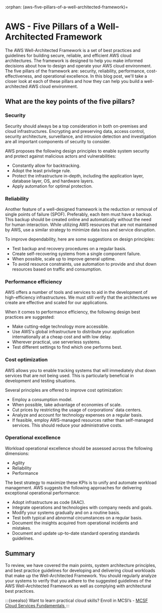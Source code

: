 :orphan:
(aws-five-pillars-of-a-well-architected-framework)=
# AWS - Five Pillars of a Well-Architected Framework 
 
The AWS Well-Architected Framework is a set of best practices and guidelines for building secure, reliable, and efficient AWS cloud architectures. The framework is designed to help you make informed decisions about how to design and operate your AWS cloud environment. The five pillars of the framework are: security, reliability, performance, cost-effectiveness, and operational excellence. In this blog post, we'll take a closer look at each of these pillars and how they can help you build a well-architected AWS cloud environment.

## What are the key points of the five pillars?

### Security

Security should always be a top consideration in both on-premises and cloud infrastructures. Encrypting and preserving data, access control, security architecture, surveillance, and intrusion detection and investigation are all important components of security to consider.

AWS proposes the following design principles to enable system security and protect against malicious actors and vulnerabilities:

- Constantly allow for backtracking.
- Adopt the least privilege rule.
- Protect the infrastructure in-depth, including the application layer, database layer, OS, and hardware layers.
- Apply automation for optimal protection.

### Reliability

Another feature of a well-designed framework is the reduction or removal of single points of failure (SPOF). Preferably, each item must have a backup. This backup should be created online and automatically without the need for human interaction.
While utilizing AWS resources that are not maintained by AWS, use a similar strategy to minimize data loss and service disruption.

To improve dependability, here are some suggestions on design principles:

- Test backup and recovery procedures on a regular basis.
- Create self-recovering systems from a single component failure.
- When possible, scale up to improve general uptime.
- To avoid resource constraints, use automation to provide and shut down resources based on traffic and consumption.

### Performance efficiency

AWS offers a number of tools and services to aid in the development of high-efficiency infrastructures. We must still verify that the architectures we create are effective and scaled for our applications.

When it comes to performance efficiency, the following design best practices are suggested:

- Make cutting-edge technology more accessible.
- Use AWS's global infrastructure to distribute your application internationally at a cheap cost and with low delay.
- Wherever practical, use serverless systems.
- Test different settings to find which one performs best.

### Cost optimization

AWS allows you to enable tracking systems that will immediately shut down services that are not being used. This is particularly beneficial in development and testing situations.

Several principles are offered to improve cost optimization:

- Employ a consumption model.
- When possible, take advantage of economies of scale.
- Cut prices by restricting the usage of corporations' data centers.
- Analyze and account for technology expenses on a regular basis.
- If feasible, employ AWS-managed resources rather than self-managed services. This should reduce your administrative costs.

### Operational excellence

Workload operational excellence should be assessed across the following dimensions:

- Agility
- Reliability
- Performance

The best strategy to maximize these KPIs is to unify and automate workload management. AWS suggests the following approaches for delivering exceptional operational performance:

- Adopt infrastructure as code (IAAC).
- Integrate operations and technologies with company needs and goals.
- Modify your systems gradually and on a routine basis.
- Test both typical and abnormal circumstances on a regular basis.
- Document the insights acquired from operational incidents and mistakes.
- Document and update up-to-date standard operating standards guidelines.

## Summary

To review, we have covered the main points, system architecture principles, and best practice guidelines for developing and delivering cloud workloads that make up the Well-Architected Framework. You should regularly analyze your systems to verify that you adhere to the suggested guidelines of the AWS Well-Architected Framework as well as complying with architectural best practices.

:::{seealso}
Want to learn practical cloud skills? Enroll in MCSI’s - [MCSF Cloud Services Fundamentals ](https://www.mosse-institute.com/certifications/mcsf-cloud-services-fundamentals.html)
:::